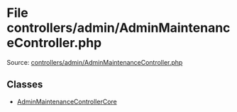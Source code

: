 File controllers/admin/AdminMaintenanceController.php
=========
Source: [controllers/admin/AdminMaintenanceController.php](https://github.com/PrestaShop/PrestaShop/blob/1.6.1.1/controllers/admin/AdminMaintenanceController.php)


Classes
-------

* [AdminMaintenanceControllerCore](class.AdminMaintenanceControllerCore)

